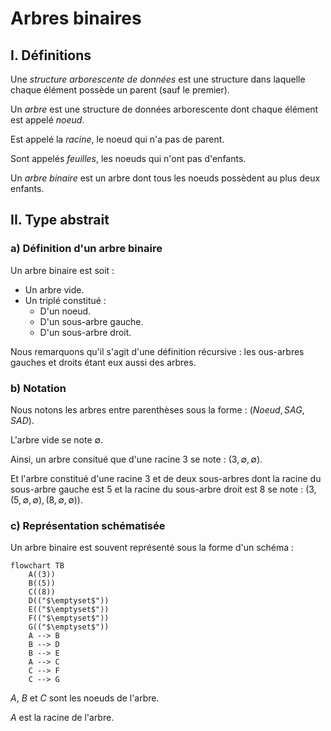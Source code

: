 # Arbres binaires

## I. Définitions

Une *structure arborescente de données* est une structure dans laquelle chaque élément possède un parent (sauf le premier). 

Un *arbre* est une structure de données arborescente dont chaque élément est appelé *noeud*.

Est appelé la *racine*, le noeud qui n'a pas de parent.

Sont appelés *feuilles*, les noeuds qui n'ont pas d'enfants.

Un *arbre binaire* est un arbre dont tous les noeuds possèdent au plus deux enfants.

## II. Type abstrait

### a) Définition d'un arbre binaire

Un arbre binaire est soit :

- Un arbre vide.
- Un triplé constitué :
    + D'un noeud.
    + D'un sous-arbre gauche.
    + D'un sous-arbre droit.

Nous remarquons qu'il s'agit d'une définition récursive : les ous-arbres gauches et droits étant eux aussi des arbres.

### b) Notation

Nous notons les arbres entre parenthèses sous la forme : $(Noeud, SAG, SAD)$.

L'arbre vide se note $\emptyset$.

Ainsi, un arbre consitué que d'une racine $3$ se note : $(3, \emptyset, \emptyset)$.

Et l'arbre constitué d'une racine $3$ et de deux sous-arbres dont la racine du sous-arbre gauche est $5$ et la racine du sous-arbre droit est $8$ se note : $(3, (5, \emptyset, \emptyset), (8, \emptyset, \emptyset))$.

### c) Représentation schématisée

Un arbre binaire est souvent représenté sous la forme d'un schéma :

```mermaid
flowchart TB
    A((3))
    B((5))
    C((8))
    D(("$\emptyset$"))
    E(("$\emptyset$"))
    F(("$\emptyset$"))
    G(("$\emptyset$"))
    A --> B
    B --> D
    B --> E
    A --> C
    C --> F
    C --> G
```

$A$, $B$ et $C$ sont les noeuds de l'arbre.

$A$ est la racine de l'arbre.

